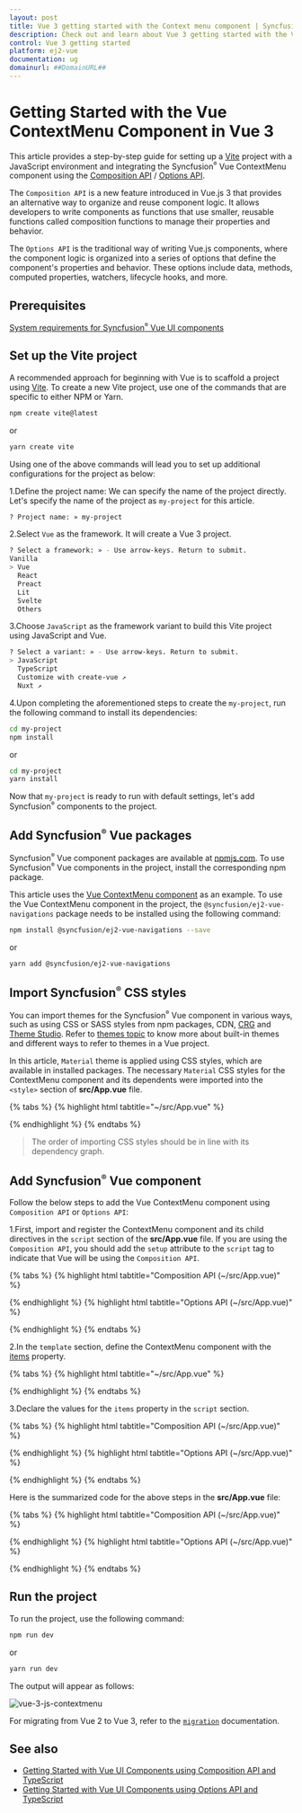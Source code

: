 ```yaml
---
layout: post
title: Vue 3 getting started with the Context menu component | Syncfusion
description: Check out and learn about Vue 3 getting started with the Vue Context menu component of Syncfusion Essential JS 2 and more details.
control: Vue 3 getting started
platform: ej2-vue
documentation: ug
domainurl: ##DomainURL##
---
```


# Getting Started with the Vue ContextMenu Component in Vue 3

This article provides a step-by-step guide for setting up a [Vite](https://vitejs.dev/) project with a JavaScript environment and integrating the Syncfusion<sup style="font-size:70%">&reg;</sup> Vue ContextMenu component using the [Composition API](https://vuejs.org/guide/introduction.html#composition-api) / [Options API](https://vuejs.org/guide/introduction.html#options-api).

The `Composition API` is a new feature introduced in Vue.js 3 that provides an alternative way to organize and reuse component logic. It allows developers to write components as functions that use smaller, reusable functions called composition functions to manage their properties and behavior.

The `Options API` is the traditional way of writing Vue.js components, where the component logic is organized into a series of options that define the component's properties and behavior. These options include data, methods, computed properties, watchers, lifecycle hooks, and more.

## Prerequisites

[System requirements for Syncfusion<sup style="font-size:70%">&reg;</sup> Vue UI components](https://ej2.syncfusion.com/vue/documentation/system-requirements/)

## Set up the Vite project

A recommended approach for beginning with Vue is to scaffold a project using [Vite](https://vitejs.dev/). To create a new Vite project, use one of the commands that are specific to either NPM or Yarn.

```bash
npm create vite@latest
```

or

```bash
yarn create vite
```

Using one of the above commands will lead you to set up additional configurations for the project as below:

1.Define the project name: We can specify the name of the project directly. Let's specify the name of the project as `my-project` for this article.

```bash
? Project name: » my-project
```

2.Select `Vue` as the framework. It will create a Vue 3 project.

```bash
? Select a framework: » - Use arrow-keys. Return to submit.
Vanilla
> Vue
  React
  Preact
  Lit
  Svelte
  Others
```

3.Choose `JavaScript` as the framework variant to build this Vite project using JavaScript and Vue.

```bash
? Select a variant: » - Use arrow-keys. Return to submit.
> JavaScript
  TypeScript
  Customize with create-vue ↗
  Nuxt ↗
```

4.Upon completing the aforementioned steps to create the `my-project`, run the following command to install its dependencies:

```bash
cd my-project
npm install
```

or

```bash
cd my-project
yarn install
```

Now that `my-project` is ready to run with default settings, let's add Syncfusion<sup style="font-size:70%">&reg;</sup> components to the project.

## Add Syncfusion<sup style="font-size:70%">&reg;</sup> Vue packages

Syncfusion<sup style="font-size:70%">&reg;</sup> Vue component packages are available at [npmjs.com](https://www.npmjs.com/search?q=ej2-vue). To use Syncfusion<sup style="font-size:70%">&reg;</sup> Vue components in the project, install the corresponding npm package.

This article uses the [Vue ContextMenu component](https://www.syncfusion.com/vue-components/vue-context-menu) as an example. To use the Vue ContextMenu component in the project, the `@syncfusion/ej2-vue-navigations` package needs to be installed using the following command:

```bash
npm install @syncfusion/ej2-vue-navigations --save
```

or

```bash
yarn add @syncfusion/ej2-vue-navigations
```

## Import Syncfusion<sup style="font-size:70%">&reg;</sup> CSS styles

You can import themes for the Syncfusion<sup style="font-size:70%">&reg;</sup> Vue component in various ways, such as using CSS or SASS styles from npm packages, CDN, [CRG](https://ej2.syncfusion.com/javascript/documentation/common/custom-resource-generator/) and [Theme Studio](https://ej2.syncfusion.com/vue/documentation/appearance/theme-studio/). Refer to [themes topic](https://ej2.syncfusion.com/vue/documentation/appearance/theme/) to know more about built-in themes and different ways to refer to themes in a Vue project.

In this article, `Material` theme is applied using CSS styles, which are available in installed packages. The necessary `Material` CSS styles for the ContextMenu component and its dependents were imported into the `<style>` section of **src/App.vue** file.

{% tabs %}
{% highlight html tabtitle="~/src/App.vue" %}

<style>
@import "../node_modules/@syncfusion/ej2-base/styles/material.css";
@import "../node_modules/@syncfusion/ej2-buttons/styles/material.css";
@import "../node_modules/@syncfusion/ej2-inputs/styles/material.css";
@import "../node_modules/@syncfusion/ej2-popups/styles/material.css";
@import "../node_modules/@syncfusion/ej2-navigations/styles/material.css";
</style>

{% endhighlight %}
{% endtabs %}

> The order of importing CSS styles should be in line with its dependency graph.
## Add Syncfusion<sup style="font-size:70%">&reg;</sup> Vue component

Follow the below steps to add the Vue ContextMenu component using `Composition API` or `Options API`:

  1.First, import and register the ContextMenu component and its child directives in the `script` section of the **src/App.vue** file. If you are using the `Composition API`, you should add the `setup` attribute to the `script` tag to indicate that Vue will be using the `Composition API`.

{% tabs %}
{% highlight html tabtitle="Composition API (~/src/App.vue)" %}

<script setup>
import { ContextMenuComponent as EjsContextmenu } from "@syncfusion/ej2-vue-navigations";
</script>

{% endhighlight %}
{% highlight html tabtitle="Options API (~/src/App.vue)" %}

<script>
import { ContextMenuComponent } from "@syncfusion/ej2-vue-navigations";
//Component registration
export default {
  name: "App",
  components: {
    "ejs-contextmenu": ContextMenuComponent
  }
}
</script>

{% endhighlight %}
{% endtabs %}

2.In the `template` section, define the ContextMenu component with the [items](https://helpej2.syncfusion.com/vue/documentation/api/context-menu#items) property.

{% tabs %}
{% highlight html tabtitle="~/src/App.vue" %}

<template>
<div>
     <div id="target">Right click / Touch hold to open the ContextMenu</div>
     <ejs-contextmenu target='#target' :items='menuItems'></ejs-contextmenu>
 </div>
</template>

{% endhighlight %}
{% endtabs %}

3.Declare the values for the `items` property in the `script` section.

{% tabs %}
{% highlight html tabtitle="Composition API (~/src/App.vue)" %}

<script setup>
const menuItems = [
    {
        text: 'Cut'
    },
    {
        text: 'Copy'
    },
    {
        text: 'Paste'
    },
    {
        separator: true
    },
    {
        text: 'Font'
    },
    {
        text: 'Paragraph'
    }                 
];
</script>

{% endhighlight %}
{% highlight html tabtitle="Options API (~/src/App.vue)" %}

<script>
data() {
  return {
    menuItems:[
    {
        text: 'Cut'
    },
    {
        text: 'Copy'
    },
    {
        text: 'Paste'
    },
    {
        separator: true
    },
    {
        text: 'Font'
    },
    {
        text: 'Paragraph'
    }]
  };
}
</script>

{% endhighlight %}
{% endtabs %}

Here is the summarized code for the above steps in the **src/App.vue** file:

{% tabs %}
{% highlight html tabtitle="Composition API (~/src/App.vue)" %}

<template>
<div>
     <div id="target">Right click / Touch hold to open the ContextMenu</div>
     <ejs-contextmenu target='#target' :items='menuItems'></ejs-contextmenu>
 </div>
</template>

<script setup>
import { ContextMenuComponent as EjsContextmenu } from "@syncfusion/ej2-vue-navigations";
const menuItems = [
    {
        text: 'Cut'
    },
    {
        text: 'Copy'
    },
    {
        text: 'Paste'
    },
    {
        separator: true
    },
    {
        text: 'Font'
    },
    {
        text: 'Paragraph'
    }                 
];
</script>

<style>
@import "../node_modules/@syncfusion/ej2-base/styles/material.css";
@import "../node_modules/@syncfusion/ej2-buttons/styles/material.css";
@import "../node_modules/@syncfusion/ej2-inputs/styles/material.css";
@import "../node_modules/@syncfusion/ej2-popups/styles/material.css";
@import "../node_modules/@syncfusion/ej2-navigations/styles/material.css";
 #target {
    border: 1px dashed;
    height: 150px;
    padding: 10px;
    position: relative;
    text-align: justify;
    color: gray;
    user-select: none;
 }
</style>

{% endhighlight %}
{% highlight html tabtitle="Options API (~/src/App.vue)" %}

<template>
<div>
     <div id="target">Right click / Touch hold to open the ContextMenu</div>
     <ejs-contextmenu target='#target' :items='menuItems'></ejs-contextmenu>
 </div>
</template>

<script>
  import { ContextMenuComponent } from "@syncfusion/ej2-vue-navigations";
  // Component registration
  export default {
    name: "App",
    // Declaring component and its directives
    components: {
      "ejs-contextmenu": ContextMenuComponent
    },
    // Bound properties declarations
    data() {
      return {
        menuItems:[
        {
            text: 'Cut'
        },
        {
            text: 'Copy'
        },
        {
            text: 'Paste'
        },
        {
            separator: true
        },
        {
            text: 'Font'
        },
        {
            text: 'Paragraph'
        }],
      };
    }
  };
</script>

<style>
@import "../node_modules/@syncfusion/ej2-base/styles/material.css";
@import "../node_modules/@syncfusion/ej2-buttons/styles/material.css";
@import "../node_modules/@syncfusion/ej2-inputs/styles/material.css";
@import "../node_modules/@syncfusion/ej2-popups/styles/material.css";
@import "../node_modules/@syncfusion/ej2-navigations/styles/material.css";
 #target {
    border: 1px dashed;
    height: 150px;
    padding: 10px;
    position: relative;
    text-align: justify;
    color: gray;
    user-select: none;
 }
</style>

{% endhighlight %}
{% endtabs %}

## Run the project

To run the project, use the following command:

```bash
npm run dev
```

or

```bash
yarn run dev
```

The output will appear as follows:

![vue-3-js-contextmenu](images/vue-3-js-contextMenu.PNG)

For migrating from Vue 2 to Vue 3, refer to the [`migration`](https://ej2.syncfusion.com/vue/documentation/getting-started/vue3-tutorial/#migration-from-vue-2-to-vue-3) documentation.

## See also

* [Getting Started with Vue UI Components using Composition API and TypeScript](../getting-started/vue-3-ts-composition.md)
* [Getting Started with Vue UI Components using Options API and TypeScript](../getting-started/vue-3-ts-options.md)